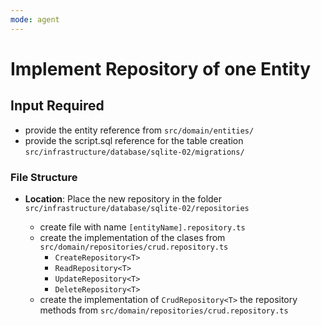 ```yaml
---
mode: agent
---
```


# Implement Repository of one Entity

## Input Required

- provide the entity reference from `src/domain/entities/`
- provide the script.sql reference for the table creation `src/infrastructure/database/sqlite-02/migrations/`

### File Structure

- **Location**: Place the new repository in the folder `src/infrastructure/database/sqlite-02/repositories`

  - create file with name `[entityName].repository.ts`
  - create the implementation of the clases from `src/domain/repositories/crud.repository.ts`
    - `CreateRepository<T>`
    - `ReadRepository<T>`
    - `UpdateRepository<T>`
    - `DeleteRepository<T>`
  - create the implementation of `CrudRepository<T>` the repository methods from `src/domain/repositories/crud.repository.ts`
